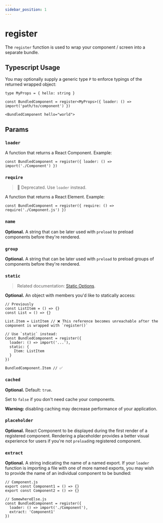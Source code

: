 ```yaml
---
sidebar_position: 1
---
```


# register

The `register` function is used to wrap your component / screen into a separate bundle.

## Typescript Usage

You may optionally supply a generic type `P` to enforce typings of the returned wrapped object:

```
type MyProps = { hello: string }

const BundledComponent = register<MyProps>({ loader: () => import('path/to/component') })

<BundledComponent hello="world">
```

## Params

### `loader`

A function that returns a React Component. Example:

```
const BundledComponent = register({ loader: () => import('./Component') })
```

### `require`

> 🚨 Deprecated. Use `loader` instead.

A function that returns a React Element. Example:

```
const BundledComponent = register({ require: () => require('./Component.js') })
```

### `name`

**Optional.** A string that can be later used with `preload` to preload components before they're rendered.

### `group`

**Optional.** A string that can be later used with `preload` to preload groups of components before they're rendered.

### `static`

> Related documentation: [Static Options](../guides/static-options).

**Optional.** An object with members you'd like to statically access:

```
// Previously
const ListItem = () => {}
const List = () => {}

List.Item = ListItem // ❌ This reference becomes unreachable after the component is wrapped with `register()`

// Use `static` instead:
Const BundledComponent = register({
  loader: () => import('...'),
  static: {
    Item: ListItem
  }
})

BundledComponent.Item // ✅
```

### `cached`

**Optional.** Default: `true`.

Set to `false` if you don't need cache your components.

**Warning:** disabling caching may decrease performance of your application.

### `placeholder`

**Optional.** React Component to be displayed during the first render of a registered component. Rendering a placeholder provides a better visual experience for users if you're not `preload`ing registered component.

### `extract`

**Optional.** A string indicating the name of a named export. If your `loader` function is importing a file with one of more named exports, you may wish to provide the name of an individual component to be bundled:

```
// Component.js
export const Component1 = () => {}
export const Component2 = () => {}

// SomewhereElse.js
const BundledComponent = register({
  loader: () => import('./Component'),
  extract: 'Component1'
})
```
